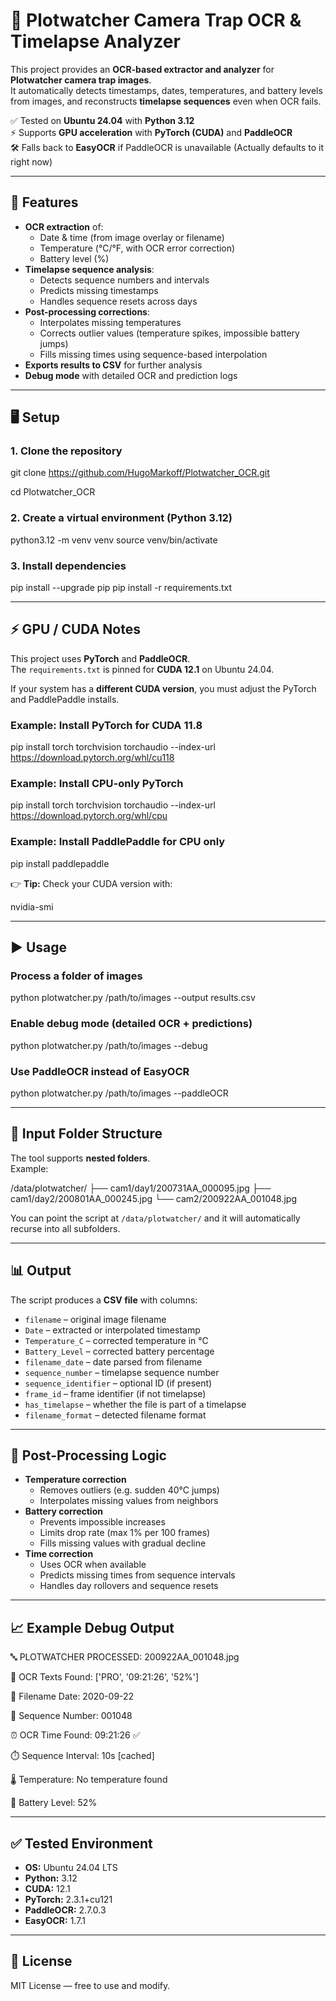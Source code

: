 
# 📸 Plotwatcher Camera Trap OCR & Timelapse Analyzer

This project provides an **OCR-based extractor and analyzer** for **Plotwatcher camera trap images**.  
It automatically detects timestamps, dates, temperatures, and battery levels from images, and reconstructs **timelapse sequences** even when OCR fails.  

✅ Tested on **Ubuntu 24.04** with **Python 3.12**  
⚡ Supports **GPU acceleration** with **PyTorch (CUDA)** and **PaddleOCR**  
🛠️ Falls back to **EasyOCR** if PaddleOCR is unavailable   (Actually defaults to it right now)

---

## 🚀 Features

- **OCR extraction** of:
  - Date & time (from image overlay or filename)
  - Temperature (°C/°F, with OCR error correction)
  - Battery level (%)
- **Timelapse sequence analysis**:
  - Detects sequence numbers and intervals
  - Predicts missing timestamps
  - Handles sequence resets across days
- **Post-processing corrections**:
  - Interpolates missing temperatures
  - Corrects outlier values (temperature spikes, impossible battery jumps)
  - Fills missing times using sequence-based interpolation
- **Exports results to CSV** for further analysis
- **Debug mode** with detailed OCR and prediction logs

---

## 🖥️ Setup

### 1. Clone the repository

git clone https://github.com/HugoMarkoff/Plotwatcher_OCR.git

cd Plotwatcher_OCR

### 2. Create a virtual environment (Python 3.12)

python3.12 -m venv venv
source venv/bin/activate

### 3. Install dependencies

pip install --upgrade pip
pip install -r requirements.txt

---

## ⚡ GPU / CUDA Notes

This project uses **PyTorch** and **PaddleOCR**.  
The `requirements.txt` is pinned for **CUDA 12.1** on Ubuntu 24.04.  

If your system has a **different CUDA version**, you must adjust the PyTorch and PaddlePaddle installs.

### Example: Install PyTorch for CUDA 11.8

pip install torch torchvision torchaudio --index-url https://download.pytorch.org/whl/cu118

### Example: Install CPU-only PyTorch

pip install torch torchvision torchaudio --index-url https://download.pytorch.org/whl/cpu

### Example: Install PaddlePaddle for CPU only

pip install paddlepaddle

👉 **Tip:** Check your CUDA version with:

nvidia-smi

---

## ▶️ Usage

### Process a folder of images

python plotwatcher.py /path/to/images --output results.csv

### Enable debug mode (detailed OCR + predictions)

python plotwatcher.py /path/to/images --debug

### Use PaddleOCR instead of EasyOCR

python plotwatcher.py /path/to/images --paddleOCR

---

## 📂 Input Folder Structure

The tool supports **nested folders**.  
Example:

/data/plotwatcher/
├── cam1/day1/200731AA_000095.jpg
├── cam1/day2/200801AA_000245.jpg
└── cam2/200922AA_001048.jpg

You can point the script at `/data/plotwatcher/` and it will automatically recurse into all subfolders.

---

## 📊 Output

The script produces a **CSV file** with columns:

- `filename` – original image filename
- `Date` – extracted or interpolated timestamp
- `Temperature_C` – corrected temperature in °C
- `Battery_Level` – corrected battery percentage
- `filename_date` – date parsed from filename
- `sequence_number` – timelapse sequence number
- `sequence_identifier` – optional ID (if present)
- `frame_id` – frame identifier (if not timelapse)
- `has_timelapse` – whether the file is part of a timelapse
- `filename_format` – detected filename format

---

## 🔧 Post-Processing Logic

- **Temperature correction**
  - Removes outliers (e.g. sudden 40°C jumps)
  - Interpolates missing values from neighbors
- **Battery correction**
  - Prevents impossible increases
  - Limits drop rate (max 1% per 100 frames)
  - Fills missing values with gradual decline
- **Time correction**
  - Uses OCR when available
  - Predicts missing times from sequence intervals
  - Handles day rollovers and sequence resets

---

## 📈 Example Debug Output

🔤 PLOTWATCHER PROCESSED: 200922AA_001048.jpg

   📝 OCR Texts Found: ['PRO', '09:21:26', '52%']
   
   📅 Filename Date: 2020-09-22
   
   🔢 Sequence Number: 001048
   
   ⏰ OCR Time Found: 09:21:26 ✅
   
   ⏱️  Sequence Interval: 10s [cached]
   
   🌡️  Temperature: No temperature found
   
   🔋 Battery Level: 52%

---

## ✅ Tested Environment

- **OS:** Ubuntu 24.04 LTS  
- **Python:** 3.12  
- **CUDA:** 12.1  
- **PyTorch:** 2.3.1+cu121  
- **PaddleOCR:** 2.7.0.3  
- **EasyOCR:** 1.7.1  

---

## 📜 License

MIT License — free to use and modify.





